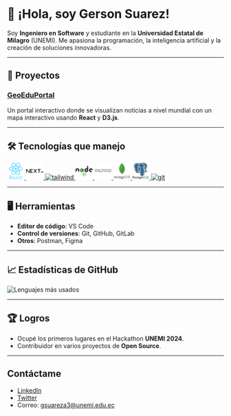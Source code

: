 # 👋 ¡Hola, soy Gerson Suarez!

Soy **Ingeniero en Software** y estudiante en la **Universidad Estatal de Milagro** (UNEMI). Me apasiona la programación, la inteligencia artificial y la creación de soluciones innovadoras.

---

## 🚀 Proyectos 

### [GeoEduPortal](https://github.com/GersonSA01/GeoEduPortal)
   Un portal interactivo donde se visualizan noticias a nivel mundial con un mapa interactivo usando **React** y **D3.js**.

---

## 🛠️ Tecnologías que manejo

<p align="left"> 
<a href="https://reactjs.org/" target="_blank" rel="noreferrer"> <img src="https://raw.githubusercontent.com/devicons/devicon/master/icons/react/react-original-wordmark.svg" alt="react" width="40" height="40"/> </a> 
<a href="https://nextjs.org/" target="_blank" rel="noreferrer"> <img src="https://raw.githubusercontent.com/devicons/devicon/master/icons/nextjs/nextjs-original-wordmark.svg" alt="nextjs" width="40" height="40"/> </a> 
<a href="https://tailwindcss.com/" target="_blank" rel="noreferrer"> <img src="https://www.vectorlogo.zone/logos/tailwindcss/tailwindcss-icon.svg" alt="tailwind" width="40" height="40"/> </a> 
<a href="https://nodejs.org" target="_blank" rel="noreferrer"> <img src="https://raw.githubusercontent.com/devicons/devicon/master/icons/nodejs/nodejs-original-wordmark.svg" alt="nodejs" width="40" height="40"/> </a> 
<a href="https://expressjs.com" target="_blank" rel="noreferrer"> <img src="https://raw.githubusercontent.com/devicons/devicon/master/icons/express/express-original-wordmark.svg" alt="express" width="40" height="40"/> </a> 
<a href="https://www.mongodb.com/" target="_blank" rel="noreferrer"> <img src="https://raw.githubusercontent.com/devicons/devicon/master/icons/mongodb/mongodb-original-wordmark.svg" alt="mongodb" width="40" height="40"/> </a> 
<a href="https://www.postgresql.org" target="_blank" rel="noreferrer"> <img src="https://raw.githubusercontent.com/devicons/devicon/master/icons/postgresql/postgresql-original-wordmark.svg" alt="postgresql" width="40" height="40"/> </a> 
<a href="https://git-scm.com/" target="_blank" rel="noreferrer"> <img src="https://www.vectorlogo.zone/logos/git-scm/git-scm-icon.svg" alt="git" width="40" height="40"/> </a>
</p>

---

## 🖥️ Herramientas

- **Editor de código**: VS Code
- **Control de versiones**: Git, GitHub, GitLab
- **Otros**: Postman, Figma

---

## 📈 Estadísticas de GitHub

![Lenguajes más usados](https://github-readme-stats.vercel.app/api/top-langs/?username=GersonSA01&layout=compact&theme=dark)

---

## 🏆 Logros

- Ocupé los primeros lugares en el Hackathon **UNEMI 2024**.
- Contribuidor en varios proyectos de **Open Source**.

---

##  Contáctame

- [LinkedIn](https://www.linkedin.com/in/gersonsa/)
- [Twitter](https://twitter.com/GersonSA01)
- Correo: [gsuareza3@unemi.edu.ec](mailto:gsuareza3@unemi.edu.ec)
